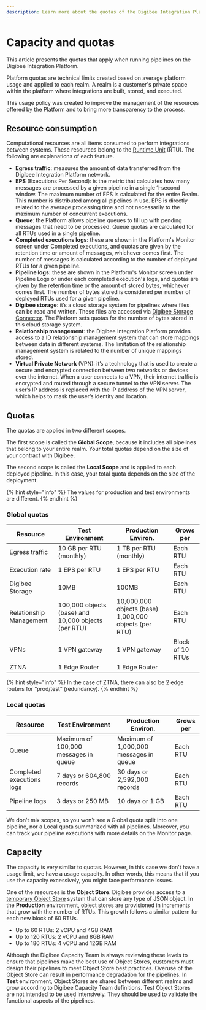 ```yaml
---
description: Learn more about the quotas of the Digibee Integration Platform.
---
```


# Capacity and quotas

This article presents the quotas that apply when running pipelines on the Digibee Integration Platform.

Platform quotas are technical limits created based on average platform usage and applied to each realm. A realm is a customer's private space within the platform where integrations are built, stored, and executed.

This usage policy was created to improve the management of the resources offered by the Platform and to bring more transparency to the process.

## Resource consumption

Computational resources are all items consumed to perform integrations between systems. These resources belong to the [Runtime Unit](https://docs.digibee.com/documentation/run/runtime) (RTU). The following are explanations of each feature.

* **Egress traffic**: measures the amount of data transferred from the Digibee Integration Platform network.
* **EPS** (Executions Per Second): is the metric that calculates how many messages are processed by a given pipeline in a single 1-second window. The maximum number of EPS is calculated for the entire Realm. This number is distributed among all pipelines in use. EPS is directly related to the average processing time and not necessarily to the maximum number of concurrent executions.
* **Queue**: the Platform allows pipeline queues to fill up with pending messages that need to be processed. Queue quotas are calculated for all RTUs used in a single pipeline.
* **Completed executions logs**: these are shown in the Platform's Monitor screen under Completed executions, and quotas are given by the retention time or amount of messages, whichever comes first. The number of messages is calculated according to the number of deployed RTUs for a given pipeline.
* **Pipeline logs:** these are shown in the Platform's Monitor screen under Pipeline Logs or under each completed execution's logs, and quotas are given by the retention time or the amount of stored bytes, whichever comes first. The number of bytes stored is considered per number of deployed RTUs used for a given pipeline.
* **Digibee storage**: it’s a cloud storage system for pipelines where files can be read and written. These files are accessed via [Digibee Storage Connector](https://docs.digibee.com/documentation/components/file-storage/digibee-storage). The Platform sets quotas for the number of bytes stored in this cloud storage system.
* **Relationship management**: the Digibee Integration Platform provides access to a ID relationship management system that can store mappings between data in different systems. The limitation of the relationship management system is related to the number of unique mappings stored.
* **Virtual Private Network** (VPN): it’s a technology that is used to create a secure and encrypted connection between two networks or devices over the internet. When a user connects to a VPN, their internet traffic is encrypted and routed through a secure tunnel to the VPN server. The user’s IP address is replaced with the IP address of the VPN server, which helps to mask the  user’s identity and location.

## Quotas

The quotas are applied in two different scopes.&#x20;

The first scope is called the **Global Scope**, because it includes all pipelines that belong to your entire realm. Your total quotas depend on the size of your contract with Digibee.

The second scope is called the **Local Scope** and is applied to each deployed pipeline. In this case, your total quota depends on the size of the deployment.

{% hint style="info" %}
The values for production and test environments are different.
{% endhint %}

### Global quotas

| Resource                | Test Environment                                    | Production Environ.                                   | Grows per        |
| ----------------------- | --------------------------------------------------- | ----------------------------------------------------- | ---------------- |
| Egress traffic          | 10 GB per RTU (monthly)                             | 1 TB per RTU (monthly)                                | Each RTU         |
| Execution rate          | 1 EPS per RTU                                       | 1 EPS per RTU                                         | Each RTU         |
| Digibee Storage         | 10MB                                                | 100MB                                                 | Each RTU         |
| Relationship Management | 100,000 objects (base) and 10,000 objects (per RTU) | 10,000,000 objects (base) 1,000,000 objects (per RTU) | Each RTU         |
| VPNs                    | 1 VPN gateway                                       | 1 VPN gateway                                         | Block of 10 RTUs |
| ZTNA                    | 1 Edge Router                                       | 1 Edge Router                                         |                  |

{% hint style="info" %}
In the case of ZTNA, there can also be 2 edge routers for “prod/test” (redundancy).&#x20;
{% endhint %}

### Local quotas

| Resource                  | Test Environment                     | Production Environ.                    | Grows per |
| ------------------------- | ------------------------------------ | -------------------------------------- | --------- |
| Queue                     | Maximum of 100,000 messages in queue | Maximum of 1,000,000 messages in queue | Each RTU  |
| Completed executions logs | 7 days or 604,800 records            | 30 days or 2,592,000 records           | Each RTU  |
| Pipeline logs             | 3 days or 250 MB                     | 10 days or 1 GB                        | Each RTU  |

We don't mix scopes, so you won't see a Global quota split into one pipeline, nor a Local quota summarized with all pipelines. Moreover, you can track your pipeline executions with more details on the Monitor page.

## Capacity

The capacity is very similar to quotas. However, in this case we don't have a usage limit, we have a usage capacity. In other words, this means that if you use the capacity excessively, you might face performance issues.

One of the resources is the **Object Store**. Digibee provides access to a[ temporary Object Store](https://docs.digibee.com/documentation/components/structured-data/object-store) system that can store any type of JSON object. In the **Production** environment, object stores are provisioned in increments that grow with the number of RTUs. This growth follows a similar pattern for each new block of 60 RTUs.

* Up to 60 RTUs: 2 vCPU and 4GB RAM
* Up to 120 RTUs: 2 vCPU and 8GB RAM
* Up to 180 RTUs: 4 vCPU and 12GB RAM

Although the Digibee Capacity Team is always reviewing these levels to ensure that pipelines make the best use of Object Stores, customers must design their pipelines to meet Object Store best practices. Overuse of the Object Store can result in performance degradation for the pipelines. In **Test** environment, Object Stores are shared between different realms and grow according to Digibee Capacity Team definitions. Test Object Stores are not intended to be used intensively. They should be used to validate the functional aspects of the pipelines.

###
